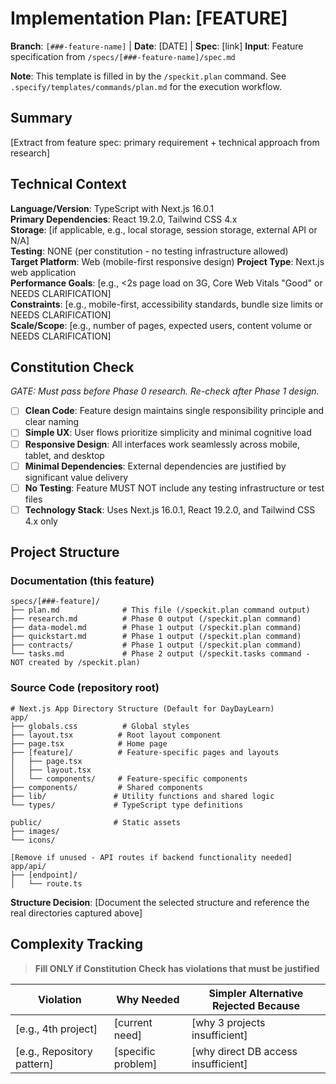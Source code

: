 # Implementation Plan: [FEATURE]

**Branch**: `[###-feature-name]` | **Date**: [DATE] | **Spec**: [link]
**Input**: Feature specification from `/specs/[###-feature-name]/spec.md`

**Note**: This template is filled in by the `/speckit.plan` command. See `.specify/templates/commands/plan.md` for the execution workflow.

## Summary

[Extract from feature spec: primary requirement + technical approach from research]

## Technical Context

<!--
  ACTION REQUIRED: Replace the content in this section with the technical details
  for the project. The structure here is presented in advisory capacity to guide
  the iteration process.
-->

**Language/Version**: TypeScript with Next.js 16.0.1  
**Primary Dependencies**: React 19.2.0, Tailwind CSS 4.x  
**Storage**: [if applicable, e.g., local storage, session storage, external API or N/A]  
**Testing**: NONE (per constitution - no testing infrastructure allowed)  
**Target Platform**: Web (mobile-first responsive design)
**Project Type**: Next.js web application  
**Performance Goals**: [e.g., <2s page load on 3G, Core Web Vitals "Good" or NEEDS CLARIFICATION]  
**Constraints**: [e.g., mobile-first, accessibility standards, bundle size limits or NEEDS CLARIFICATION]  
**Scale/Scope**: [e.g., number of pages, expected users, content volume or NEEDS CLARIFICATION]

## Constitution Check

*GATE: Must pass before Phase 0 research. Re-check after Phase 1 design.*

- [ ] **Clean Code**: Feature design maintains single responsibility principle and clear naming
- [ ] **Simple UX**: User flows prioritize simplicity and minimal cognitive load
- [ ] **Responsive Design**: All interfaces work seamlessly across mobile, tablet, and desktop
- [ ] **Minimal Dependencies**: External dependencies are justified by significant value delivery
- [ ] **No Testing**: Feature MUST NOT include any testing infrastructure or test files
- [ ] **Technology Stack**: Uses Next.js 16.0.1, React 19.2.0, and Tailwind CSS 4.x only

## Project Structure

### Documentation (this feature)

```text
specs/[###-feature]/
├── plan.md              # This file (/speckit.plan command output)
├── research.md          # Phase 0 output (/speckit.plan command)
├── data-model.md        # Phase 1 output (/speckit.plan command)
├── quickstart.md        # Phase 1 output (/speckit.plan command)
├── contracts/           # Phase 1 output (/speckit.plan command)
└── tasks.md             # Phase 2 output (/speckit.tasks command - NOT created by /speckit.plan)
```

### Source Code (repository root)
<!--
  ACTION REQUIRED: Replace the placeholder tree below with the concrete layout
  for this feature. Delete unused options and expand the chosen structure with
  real paths (e.g., apps/admin, packages/something). The delivered plan must
  not include Option labels.
-->

```text
# Next.js App Directory Structure (Default for DayDayLearn)
app/
├── globals.css          # Global styles
├── layout.tsx          # Root layout component
├── page.tsx            # Home page
├── [feature]/          # Feature-specific pages and layouts
│   ├── page.tsx
│   ├── layout.tsx
│   └── components/     # Feature-specific components
├── components/         # Shared components
├── lib/               # Utility functions and shared logic
└── types/             # TypeScript type definitions

public/                # Static assets
├── images/
└── icons/

[Remove if unused - API routes if backend functionality needed]
app/api/
├── [endpoint]/
│   └── route.ts
```

**Structure Decision**: [Document the selected structure and reference the real
directories captured above]

## Complexity Tracking

> **Fill ONLY if Constitution Check has violations that must be justified**

| Violation | Why Needed | Simpler Alternative Rejected Because |
|-----------|------------|-------------------------------------|
| [e.g., 4th project] | [current need] | [why 3 projects insufficient] |
| [e.g., Repository pattern] | [specific problem] | [why direct DB access insufficient] |
